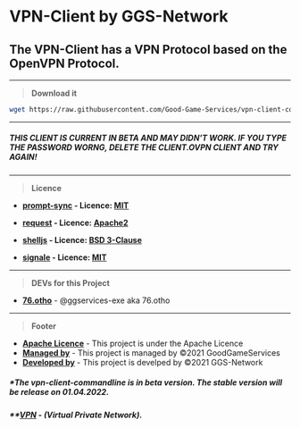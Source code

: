 # VPN-Client by GGS-Network

## The VPN-Client has a VPN Protocol based on the OpenVPN Protocol.

--- 
> __Download it__
```bash
wget https://raw.githubusercontent.com/Good-Game-Services/vpn-client-commandline/main/setup.sh && chmod +x setup.sh && ./setup.sh
```

---

##### THIS CLIENT IS CURRENT IN BETA AND MAY DIDN'T WORK. IF YOU TYPE THE PASSWORD WORNG, DELETE THE CLIENT.OVPN CLIENT AND TRY AGAIN!
--- 
> __Licence__

- __[prompt-sync](https://github.com/heapwolf/prompt-sync) - Licence: [MIT](https://licenses.nuget.org/MIT)__ 

- __[request](https://github.com/request/request) - Licence: [Apache2](https://www.apache.org/licenses/)__ 

- __[shelljs](https://github.com/shelljs/shelljs) - Licence: [BSD 3-Clause](https://github.com/shelljs/shelljs/blob/master/LICENSE)__ 

- __[signale](https://github.com/klaussinani/signale) - Licence: [MIT](https://licenses.nuget.org/MIT)__ 

---

> __DEVs for this Project__

- __[76.otho](https://instagram.com/76.otho)__ - @ggservices-exe aka 76.otho


---
> __Footer__
- __[Apache Licence](https://www.apache.org/licenses/LICENSE-2.0)__ - This project is under the Apache Licence
- __[Managed by](https://github.com/good-game-services)__ - This project is managed by ©2021 GoodGameServices
- __[Developed by](https://ggs-network.de)__ - This project is develped by ©2021 GGS-Network

##### *The vpn-client-commandline is in beta version. The stable version will be release on 01.04.2022.
##### **[VPN](https://de.wikipedia.org/wiki/Virtual_Private_Network) - (Virtual Private Network).
